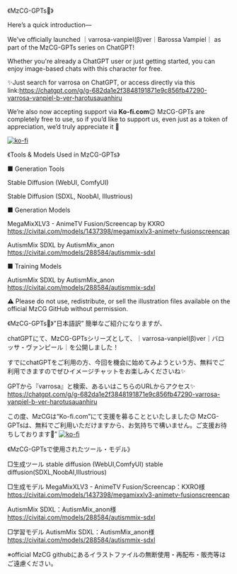 《MzCG-GPTs🤗》


Here’s a quick introduction—


We’ve officially launched ｜varrosa-vanpiel(β)ver｜Barossa Vampiel｜ as part of the MzCG-GPTs series on ChatGPT!


Whether you're already a ChatGPT user or just getting started, you can enjoy image-based chats with this character for free.


✨Just search for varrosa on ChatGPT, or access directly via this link:https://chatgpt.com/g/g-682da1e2f3848191871e9c856fb47290-varrosa-vanpiel-b-ver-harotusauanhiru


We’re also now accepting support via **Ko-fi.com**😉
MzCG-GPTs are completely free to use, so if you’d like to support us, even just as a token of appreciation, we’d truly appreciate it 🤗


[![ko-fi](https://ko-fi.com/img/githubbutton_sm.svg)](https://ko-fi.com/H2H41G7T74)


《Tools & Models Used in MzCG-GPTs》


■ Generation Tools


Stable Diffusion (WebUI, ComfyUI)


Stable Diffusion (SDXL, NoobAI, Illustrious)


■ Generation Models


MegaMixXLV3 - AnimeTV Fusion/Screencap by KXRO
https://civitai.com/models/1437398/megamixxlv3-animetv-fusionscreencap


AutismMix SDXL by AutismMix_anon
https://civitai.com/models/288584/autismmix-sdxl

■ Training Models


AutismMix SDXL by AutismMix_anon
https://civitai.com/models/288584/autismmix-sdxl


⚠️ Please do not use, redistribute, or sell the illustration files available on the official MzCG GitHub without permission.


《MzCG-GPTs🤗》”日本語訳”
簡単なご紹介になりますが、

chatGPTにて、MzCG-GPTsシリーズとして、｜varrosa-vanpiel(β)ver｜バロッサ・ヴァンピール｜を公開しました！

すでにchatGPTをご利用の方、今回を機会に始めてみようという方、無料でご利用できますのでぜひイメージチャットをお楽しみくださいね✨

GPTから『varrosa』と検索、あるいはこちらのURLからアクセス✨
https://chatgpt.com/g/g-682da1e2f3848191871e9c856fb47290-varrosa-vanpiel-b-ver-harotusauanhiru

この度、MzCGは“Ko-fi.com”にて支援を募ることといたしました😉
MzCG-GPTsは、無料でご利用いただけますから、お気持ちで構いません。ご支援お待ちしております🤗”
[![ko-fi](https://ko-fi.com/img/githubbutton_sm.svg)](https://ko-fi.com/H2H41G7T74)

《MzCG-GPTsで使用されたツール・モデル》

□生成ツール
stable diffusion (WebUI,ComfyUI)
stable diffusion(SDXL,NoobAI,Illustrious)

□生成モデル
MegaMixXLV3 - AnimeTV Fusion/Screencap：KXRO様
https://civitai.com/models/1437398/megamixxlv3-animetv-fusionscreencap

AutismMix SDXL：AutismMix_anon様
https://civitai.com/models/288584/autismmix-sdxl

□学習モデル
AutismMix SDXL：AutismMix_anon様
https://civitai.com/models/288584/autismmix-sdxl

※official MzCG githubにあるイラストファイルの無断使用・再配布・販売等はご遠慮ください。
